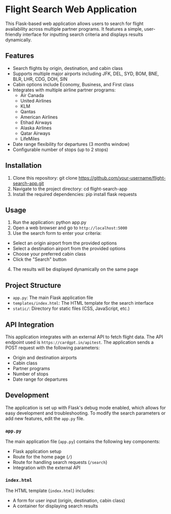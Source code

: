 # Flight Search Web Application

This Flask-based web application allows users to search for flight availability across multiple partner programs. It features a simple, user-friendly interface for inputting search criteria and displays results dynamically.

## Features

- Search flights by origin, destination, and cabin class
- Supports multiple major airports including JFK, DEL, SYD, BOM, BNE, BLR, LHR, CDG, DOH, SIN
- Cabin options include Economy, Business, and First class
- Integrates with multiple airline partner programs:
  - Air Canada
  - United Airlines
  - KLM
  - Qantas
  - American Airlines
  - Etihad Airways
  - Alaska Airlines
  - Qatar Airways
  - LifeMiles
- Date range flexibility for departures (3 months window)
- Configurable number of stops (up to 2 stops)

## Installation

1. Clone this repository: git clone https://github.com/your-username/flight-search-app.git
2.  Navigate to the project directory: cd flight-search-app
3.  Install the required dependencies: pip install flask requests

## Usage

1. Run the application: python app.py
2. Open a web browser and go to `http://localhost:5000`
3. Use the search form to enter your criteria:
- Select an origin airport from the provided options
- Select a destination airport from the provided options
- Choose your preferred cabin class
- Click the "Search" button
4. The results will be displayed dynamically on the same page

## Project Structure

- `app.py`: The main Flask application file
- `templates/index.html`: The HTML template for the search interface
- `static/`: Directory for static files (CSS, JavaScript, etc.)

## API Integration

This application integrates with an external API to fetch flight data. The API endpoint used is `https://cardgpt.in/apitest`. The application sends a POST request with the following parameters:

- Origin and destination airports
- Cabin class
- Partner programs
- Number of stops
- Date range for departures

## Development

The application is set up with Flask's debug mode enabled, which allows for easy development and troubleshooting. To modify the search parameters or add new features, edit the `app.py` file.

### `app.py`

The main application file (`app.py`) contains the following key components:

- Flask application setup
- Route for the home page (`/`)
- Route for handling search requests (`/search`)
- Integration with the external API

### `index.html`

The HTML template (`index.html`) includes:

- A form for user input (origin, destination, cabin class)
- A container for displaying search results

